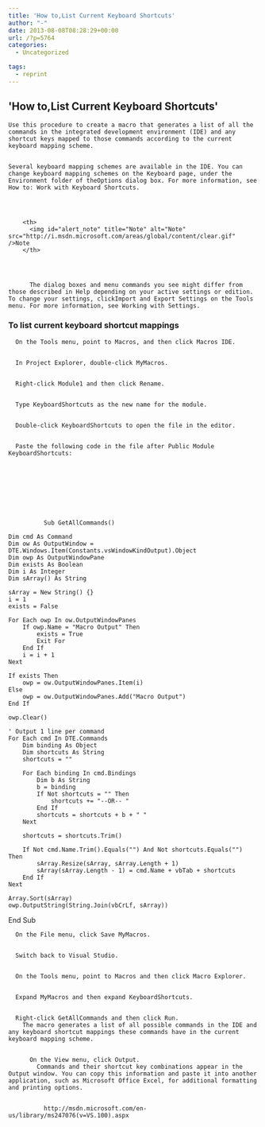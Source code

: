 ```yaml
---
title: 'How to,List Current Keyboard Shortcuts'
author: "-"
date: 2013-08-08T08:28:29+00:00
url: /?p=5764
categories:
  - Uncategorized

tags:
  - reprint
---
```

## 'How to,List Current Keyboard Shortcuts'
  
    Use this procedure to create a macro that generates a list of all the commands in the integrated development environment (IDE) and any shortcut keys mapped to those commands according to the current keyboard mapping scheme.
  
  
    Several keyboard mapping schemes are available in the IDE. You can change keyboard mapping schemes on the Keyboard page, under the Environment folder of theOptions dialog box. For more information, see How to: Work with Keyboard Shortcuts.
  
  
    
      
        <th>
          <img id="alert_note" title="Note" alt="Note" src="http://i.msdn.microsoft.com/areas/global/content/clear.gif" />Note
        </th>
      
      
      
        
          The dialog boxes and menu commands you see might differ from those described in Help depending on your active settings or edition. To change your settings, clickImport and Export Settings on the Tools menu. For more information, see Working with Settings.
        
      
    
  

### To list current keyboard shortcut mappings

  
    
      On the Tools menu, point to Macros, and then click Macros IDE.
    
    
      In Project Explorer, double-click MyMacros.
    
    
      Right-click Module1 and then click Rename.
    
    
      Type KeyboardShortcuts as the new name for the module.
    
    
      Double-click KeyboardShortcuts to open the file in the editor.
    
    
      Paste the following code in the file after Public Module KeyboardShortcuts: 
        
        
        
        
          
          
          
          
            
              Sub GetAllCommands()

    Dim cmd As Command
    Dim ow As OutputWindow = DTE.Windows.Item(Constants.vsWindowKindOutput).Object
    Dim owp As OutputWindowPane
    Dim exists As Boolean
    Dim i As Integer
    Dim sArray() As String

    sArray = New String() {}
    i = 1
    exists = False

    For Each owp In ow.OutputWindowPanes
        If owp.Name = "Macro Output" Then
            exists = True
            Exit For
        End If
        i = i + 1
    Next

    If exists Then
        owp = ow.OutputWindowPanes.Item(i)
    Else
        owp = ow.OutputWindowPanes.Add("Macro Output")
    End If

    owp.Clear()

    ' Output 1 line per command
    For Each cmd In DTE.Commands
        Dim binding As Object
        Dim shortcuts As String
        shortcuts = ""

        For Each binding In cmd.Bindings
            Dim b As String
            b = binding
            If Not shortcuts = "" Then
                shortcuts += "--OR-- "
            End If
            shortcuts = shortcuts + b + " "
        Next

        shortcuts = shortcuts.Trim()

        If Not cmd.Name.Trim().Equals("") And Not shortcuts.Equals("") Then
            sArray.Resize(sArray, sArray.Length + 1)
            sArray(sArray.Length - 1) = cmd.Name + vbTab + shortcuts
        End If
    Next

    Array.Sort(sArray)
    owp.OutputString(String.Join(vbCrLf, sArray))

End Sub
            
          
        
      
    
    
    
      On the File menu, click Save MyMacros.
    
    
      Switch back to Visual Studio.
    
    
      On the Tools menu, point to Macros and then click Macro Explorer.
    
    
      Expand MyMacros and then expand KeyboardShortcuts.
    
    
      Right-click GetAllCommands and then click Run. 
        The macro generates a list of all possible commands in the IDE and any keyboard shortcut mappings these commands have in the current keyboard mapping scheme. 
        
        
          On the View menu, click Output. 
            Commands and their shortcut key combinations appear in the Output window. You can copy this information and paste it into another application, such as Microsoft Office Excel, for additional formatting and printing options.  
            
            
              http://msdn.microsoft.com/en-us/library/ms247076(v=VS.100).aspx
            